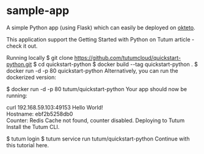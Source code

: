 # sample-app

A simple Python app (using Flask) which can easily be deployed on [okteto](okteto.com).

This application support the Getting Started with Python on Tutum article - check it out.

Running locally
$ git clone https://github.com/tutumcloud/quickstart-python.git
$ cd quickstart-python
$ docker build --tag quickstart-python .
$ docker run -d -p 80 quickstart-python
Alternatively, you can run the dockerized version:

$ docker run -d -p 80 tutum/quickstart-python
Your app should now be running:

curl 192.168.59.103:49153
Hello World!</br>Hostname: ebf2b5258db0</br>Counter: Redis Cache not found, counter disabled.
Deploying to Tutum
Install the Tutum CLI.

$ tutum login
$ tutum service run tutum/quickstart-python
Continue with this tutorial here.
